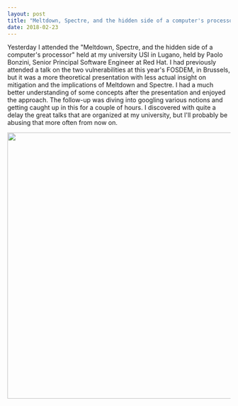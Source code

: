 ```yaml
---
layout: post
title: "Meltdown, Spectre, and the hidden side of a computer's processor @USI"
date: 2018-02-23
---
```

Yesterday I attended the "Meltdown, Spectre, and the hidden side of a computer's processor" held at my university USI in Lugano, 
held by Paolo Bonzini, Senior Principal Software Engineer at Red Hat. I had previously attended a talk on the two vulnerabilities
at this year's FOSDEM, in Brussels, but it was a more theoretical presentation with less actual insight on mitigation and the implications
of Meltdown and Spectre. I had a much better understanding of some concepts after the presentation and enjoyed the approach.
The follow-up was diving into googling various notions and getting caught up in this for a couple of hours.
I discovered with quite a delay the great talks that are organized at my university, but I'll probably be abusing that more often from now on.

<img src="https://i.imgur.com/I0bo4DC.jpg" width="600">
